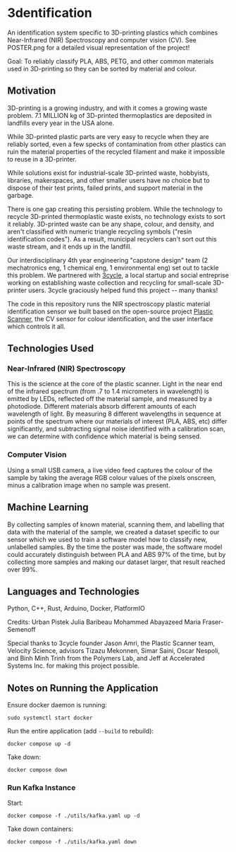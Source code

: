# 3dentification

An identification system specific to 3D-printing plastics which combines Near-Infrared (NIR) Spectroscopy and computer vision (CV). See POSTER.png for a detailed visual representation of the project!

Goal: To reliably classify PLA, ABS, PETG, and other common materials used in 3D-printing so they can be sorted by material and colour.

## Motivation 

3D-printing is a growing industry, and with it comes a growing waste problem. 7.1 MILLION kg of 3D-printed thermoplastics are deposited in landfills every year in the USA alone. 

While 3D-printed plastic parts are very easy to recycle when they are reliably sorted, even a few specks of contamination from other plastics can ruin the material properties of the recycled filament and make it impossible to reuse in a 3D-printer.

While solutions exist for industrial-scale 3D-printed waste, hobbyists, libraries, makerspaces, and other smaller users have no choice but to dispose of their test prints, failed prints, and support material in the garbage. 

There is one gap creating this persisting problem. While the technology to recycle 3D-printed thermoplastic waste exists, no technology exists to sort it reliably. 3D-printed waste can be any shape, colour, and density, and aren't classified with numeric triangle recycling symbols ("resin identification codes"). As a result, municipal recyclers can't sort out this waste stream, and it ends up in the landfill.

Our interdisciplinary 4th year engineering "capstone design" team (2 mechatronics eng, 1 chemical eng, 1 environmental eng) set out to tackle this problem. We partnered with [3cycle](https://3cycle.ca), a local startup and social entreprise working on establishing waste collection and recycling for small-scale 3D-printer users. 3cycle graciously helped fund this project -- many thanks!

The code in this repository runs the NIR spectroscopy plastic material identification sensor we built based on the open-source project [Plastic Scanner](https://github.com/Plastic-Scanner), the CV sensor for colour identification, and the user interface which controls it all.

## Technologies Used

### Near-Infrared (NIR) Spectroscopy

This is the science at the core of the plastic scanner. Light in the near end of the infrared spectrum (from .7 to 1.4 micrometers in wavelength) is emitted by LEDs, reflected off the material sample, and measured by a photodiode. Different materials absorb different amounts of each wavelength of light. By measuring 8 different wavelengths in sequence at points of the spectrum where our materials of interest (PLA, ABS, etc) differ significantly, and subtracting signal noise identified with a calibration scan, we can determine with confidence which material is being sensed. 

### Computer Vision

Using a small USB camera, a live video feed captures the colour of the sample by taking the average RGB colour values of the pixels onscreen, minus a calibration image when no sample was present. 

## Machine Learning

By collecting samples of known material, scanning them, and labelling that data with the material of the sample, we created a dataset specific to our sensor which we used to train a software model how to classify new, unlabelled samples. By the time the poster was made, the software model could accurately distinguish between PLA and ABS 97% of the time, but by collecting more samples and making our dataset larger, that result reached over 99%. 

## Languages and Technologies
Python, C++, Rust, Arduino, Docker, PlatformIO

Credits:
Urban Pistek
Julia Baribeau
Mohammed Abayazeed
Maria Fraser-Semenoff 

Special thanks to 3cycle founder Jason Amri, the Plastic Scanner team, Velocity Science, advisors Tizazu Mekonnen, Simar Saini, Oscar Nespoli, and Binh Minh Trinh from the Polymers Lab, and Jeff at Accelerated Systems Inc. for making this project possible.

## Notes on Running the Application

Ensure docker daemon is running: 
```
sudo systemctl start docker
```

Run the entire application (add `--build` to rebuild):
```
docker compose up -d
```

Take down:
```
docker compose down
```

### Run Kafka Instance 

Start:
```
docker compose -f ./utils/kafka.yaml up -d
```

Take down containers:
```
docker compose -f ./utils/kafka.yaml down
```

